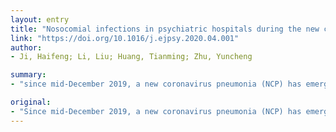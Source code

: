 ```yaml
---
layout: entry
title: "Nosocomial infections in psychiatric hospitals during the new coronavirus pneumonia outbreak"
link: "https://doi.org/10.1016/j.ejpsy.2020.04.001"
author:
- Ji, Haifeng; Li, Liu; Huang, Tianming; Zhu, Yuncheng

summary:
- "since mid-December 2019, a new coronavirus pneumonia (NCP) has emerged in China. It was reported that Wuhan Mental Health Center in China was affected from the very beginning of the outbreak. Another large-scale nosocomial infection occurred at the psychiatric ward of the Daenam Hospital in South Korea. The policymakers should pay full attention on this aspect worldwide and corresponding prevention recommendations should be provided. This is important for the policymakers to pay."

original:
- "Since mid-December 2019, a new coronavirus pneumonia (NCP) has emerged in China. It was reported that Wuhan Mental Health Center in China was affected from the very beginning of the outbreak. Coincidentally, another large-scale nosocomial infection occurred at the psychiatric ward of the Daenam Hospital in South Korea. It is important for the policymakers to pay full attention on this aspect worldwide and corresponding prevention recommendations should be provided."
---
```


